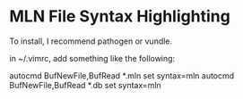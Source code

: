 MLN File Syntax Highlighting
============================

To install, I recommend pathogen or vundle.

in ~/.vimrc, add something like the following:

  autocmd BufNewFile,BufRead *.mln set syntax=mln
  autocmd BufNewFile,BufRead *.db set syntax=mln
